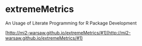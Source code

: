 # extremeMetrics
 An Usage of Literate Programming for R Package Development  
 
 [http://mi2-warsaw.github.io/extremeMetrics/#1](http://mi2-warsaw.github.io/extremeMetrics/#1)
